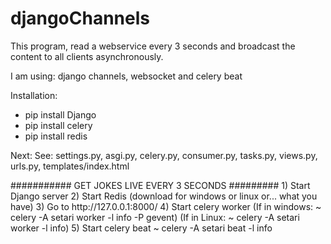 # djangoChannels
<p>This program, read a webservice every 3 seconds and broadcast the content to all clients asynchronously.</p>
<p>I am using: django channels, websocket and celery beat</p>
<p>Installation:</p>
<ul>
  <li>pip install Django</li>
  <li>pip install celery</li>
  <li>pip install redis</li>
 </ul>
<p>Next: See: settings.py, asgi.py, celery.py, consumer.py, tasks.py, views.py, urls.py, templates/index.html </p>
########### GET JOKES LIVE EVERY 3 SECONDS #########
1) Start Django server
2) Start Redis (download for windows or linux or... what you have)
3) Go to http://127.0.0.1:8000/
4) Start celery worker
(If in windows: ~ celery -A setari worker -l info -P gevent)
(If in Linux: ~ celery -A setari worker -l info)
5) Start celery beat
~ celery -A setari beat -l info
